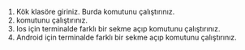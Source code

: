 1. Kök klasöre giriniz. Burda <npm install> komutunu çalıştırınız.
2. <npm start> komutunu çalıştırınız.
3. Ios için terminalde farklı bir sekme açıp <npx react-native run-ios> komutunu çalıştırınız.
3. Android için terminalde farklı bir sekme açıp <npx react-native run-android> komutunu çalıştırınız.
